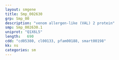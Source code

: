 ```yaml
---
layout: smgene
title: Smp_002630
grp: Smp_00
description: "venom allergen-like (VAL) 2 protein"
smp: Smp_002630.1
uniprot: "Q1X6L5"
length:   690
cdd: "cd05380, cl00133, pfam00188, smart00198"
kk: ns
categories: sm
---
```

